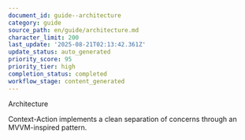 ```yaml
---
document_id: guide--architecture
category: guide
source_path: en/guide/architecture.md
character_limit: 200
last_update: '2025-08-21T02:13:42.361Z'
update_status: auto_generated
priority_score: 95
priority_tier: high
completion_status: completed
workflow_stage: content_generated
---
```

Architecture

Context-Action implements a clean separation of concerns through an MVVM-inspired pattern.
